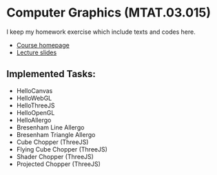 # Computer Graphics (MTAT.03.015)

I keep my homework exercise which include texts and codes here.

- [Course homepage](https://courses.cs.ut.ee/2018/cg/fall)
- [Lecture slides](https://courses.cs.ut.ee/2018/cg/fall/Main/Lectures)


## Implemented Tasks:

- HelloCanvas
- HelloWebGL
- HelloThreeJS
- HelloOpenGL 
- HelloAllergo
- Bresenham Line Allergo
- Bresenham Triangle Allergo
- Cube Chopper (ThreeJS)
- Flying Cube Chopper (ThreeJS)
- Shader Chopper (ThreeJS)
- Projected Chopper (ThreeJS)




